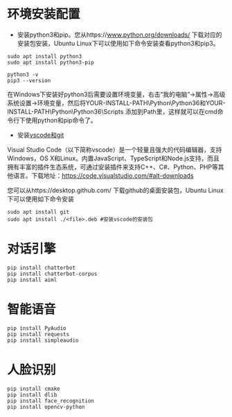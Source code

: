 # 环境安装配置

* 安装python3和pip。您从https://www.python.org/downloads/ 下载对应的安装包安装，Ubuntu Linux下可以使用如下命令安装查看python3和pip3。
```
sudo apt install python3
sudo apt install python3-pip

python3 -v 
pip3 --version
```

在Windows下安装好python3后需要设置环境变量，右击“我的电脑”->属性->高级系统设置->环境变量，然后将YOUR-INSTALL-PATH\Python\Python36和YOUR-INSTALL-PATH\Python\Python36\Scripts 添加到Path里，这样就可以在cmd命令行下使用python和pip命令了。

* 安装[vscode和git](https://github.com/mengning/linuxstart/raw/master/L3/3vscode-git.pptx)

Visual Studio Code（以下简称vscode）是一个轻量且强大的代码编辑器，支持Windows，OS X和Linux。内置JavaScript、TypeScript和Node.js支持，而且拥有丰富的插件生态系统，可通过安装插件来支持C++、C#、Python、PHP等其他语言。下载地址：https://code.visualstudio.com/#alt-downloads


您可以从https://desktop.github.com/ 下载github的桌面安装包，Ubuntu Linux下可以使用如下命令安装
```
sudo apt install git
sudo apt install ./<file>.deb #安装vscode的安装包
```
# 对话引擎

```
pip install chatterbot
pip install chatterbot-corpus
pip install aiml
```

# 智能语音

```
pip install PyAudio
pip install requests
pip install simpleaudio
```

# 人脸识别

```
pip install cmake
pip install dlib
pip install face_recognition
pip install opencv-python
```

